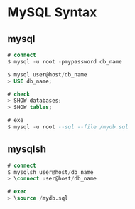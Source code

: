 # MySQL Syntax 

## mysql

```SQL
# connect
$ mysql -u root -pmypassword db_name

$ mysql user@host/db_name
> USE db_name;

# check
> SHOW databases;
> SHOW tables;

# exe
$ mysql -u root --sql --file /mydb.sql
```

## mysqlsh

```SQL
# connect
$ mysqlsh user@host/db_name
> \connect user@host/db_name

# exec
> \source /mydb.sql
```
